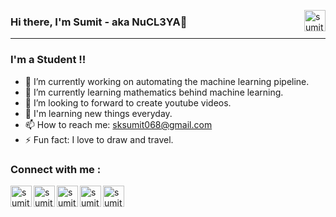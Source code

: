 [<img align="right" alt="sumit" width="34px" src="https://img.icons8.com/bubbles/50/000000/like.png"/>](https://imsumitkumar.github.io/sumit/)
### Hi there, I'm Sumit - aka NuCL3YA👋

<!-- **IMsumitkumar/IMSumitKumar** is a ✨ _special_ ✨ repository because its `README.md` (this file) appears on your GitHub profile. -->
---
### I'm a Student  !!

- 🔭 I’m currently working on automating the machine learning pipeline.
- 🌱 I’m currently learning mathematics behind machine learning.
- 🤔 I’m looking to forward to create youtube videos.
- 👯 I'm learning new things everyday.
- 📫 How to reach me: sksumit068@gmail.com
- ⚡ Fun fact: I love to draw and travel.

### Connect with me :

[<img align="left" alt="sumit" width="34px" src="https://img.icons8.com/bubbles/50/000000/instagram-new.png"/>](https://imsumitkumar.github.io/sumit/)
[<img align="left" alt="sumit" width="34px" src="https://img.icons8.com/bubbles/50/000000/linkedin.png"/>](https://imsumitkumar.github.io/sumit/)
[<img align="left" alt="sumit" width="34px" src="https://img.icons8.com/bubbles/50/000000/github.png"/>](https://imsumitkumar.github.io/sumit/)
[<img align="left" alt="sumit" width="34px" src="https://img.icons8.com/bubbles/50/000000/youtube-play.png"/>](https://imsumitkumar.github.io/sumit/)
[<img align="left" alt="sumit" width="34px" src="https://img.icons8.com/bubbles/50/000000/medium-new.png"/>](https://imsumitkumar.github.io/sumit/)







